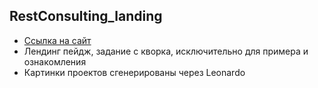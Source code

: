 ## RestConsulting_landing

- [Ссылка на сайт](https://maximbesperstov.github.io/RestaurantConsulting_landing/)
- Лендинг пейдж, задание с кворка, исключительно для примера и ознакомления
- Картинки проектов сгенерированы через Leonardo 
